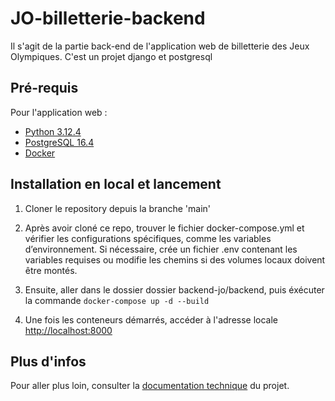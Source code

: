 # JO-billetterie-backend

Il s'agit de la partie back-end de l'application web de billetterie des Jeux Olympiques. C'est un projet django et postgresql

## Pré-requis

Pour l'application web :

- [Python 3.12.4](https://www.python.org/downloads/)
- [PostgreSQL 16.4](https://www.postgresql.org/download/)
- [Docker](https://docs.docker.com/desktop/install/mac-install/)

## Installation en local et lancement

1. Cloner le repository depuis la branche 'main'

2. Après avoir cloné ce repo,  trouver le fichier docker-compose.yml et vérifier les configurations spécifiques, comme les variables d’environnement. 
Si nécessaire, crée un fichier .env contenant les variables requises ou modifie les chemins si des volumes locaux doivent être montés.

3.  Ensuite, aller dans le dossier dossier backend-jo/backend, puis éxécuter la commande `docker-compose up -d --build`

4. Une fois les conteneurs démarrés, accéder à l'adresse locale [http://localhost:8000](http://localhost:8000)


## Plus d'infos

Pour aller plus loin, consulter la [documentation technique](https://lively-quality-3f6.notion.site/Bloc-3-Studi-Examen-10b0cf88bc12807482ebf115edf7458e) du projet.
